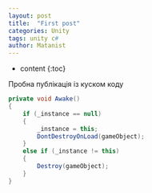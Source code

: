 ```yaml
---
layout: post
title:  "First post"
categories: Unity
tags: unity c#
author: Matanist
---
```


* content
{:toc}

Пробна публікація із куском коду

```c#
private void Awake()
{
    if (_instance == null)
    {
        _instance = this;
        DontDestroyOnLoad(gameObject);
    }
    else if (_instance != this)
    {
        Destroy(gameObject);
    }
}
```
